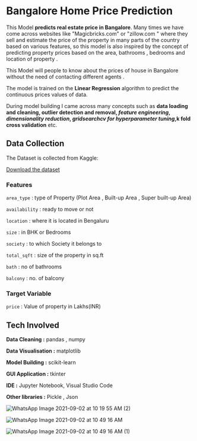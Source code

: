# Bangalore Home Price Prediction

This Model **predicts real estate price in Bangalore**. Many times we have come across websites like "Magicbricks.com" or "zillow.com " where they sell and estimate the price of the property in many parts of the country based on various features, so this model is also inspired by the concept of predicting property prices based on the area, bathrooms , bedrooms and location of property . 

This Model will people to know about the prices of house in Bangalore without the need of contacting different agents .

The model is trained on the **Linear Regression** algorithm to predict the continuous prices values of data.

During model building I came across many concepts such as **data loading and cleaning, outlier detection and removal, *feature engineering*, *dimensionality reduction*, *gridsearchcv for hyperparameter tuning*,k fold cross validation** etc.

## Data Collection

The Dataset is collected from Kaggle:

[Download the dataset](https://www.kaggle.com/amitabhajoy/bengaluru-house-price-data)

### Features

`area_type`	: type of Property (Plot Area , Built-up Area , Super built-up Area)

`availability` : ready to move or not 

`location`	: where it is located in Bengaluru

`size`	:  in BHK or Bedrooms 

`society`	: to which Society it belongs to 

`total_sqft` : size of the property in sq.ft

`bath`	: no of bathrooms

`balcony` :  no. of balcony

### Target Variable

`price` : Value of property in Lakhs(INR)

## Tech Involved

**Data Cleaning :**  pandas , numpy 

**Data Visualisation :** matplotlib

**Model Building :** scikit-learn

**GUI Application :** tkinter

**IDE :** Jupyter Notebook, Visual Studio Code 

**Other libraries :** Pickle , Json

![WhatsApp Image 2021-09-02 at 10 19 55 AM (2)](https://user-images.githubusercontent.com/68499759/131785593-4fff1630-9dc8-4c40-a718-210b233a0a0d.jpeg)

![WhatsApp Image 2021-09-02 at 10 49 16 AM](https://user-images.githubusercontent.com/68499759/131786184-ccb34246-5031-44e2-9a00-09b2ef31d57c.jpeg)

![WhatsApp Image 2021-09-02 at 10 49 16 AM (1)](https://user-images.githubusercontent.com/68499759/131786271-8681b799-efa6-4f8f-9c26-9ab0bb081745.jpeg)
